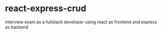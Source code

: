 # react-express-crud
interview exam as a fullstack developer using react as frontend and express as backend
